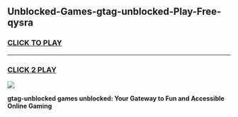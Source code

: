 
## Unblocked-Games-gtag-unblocked-Play-Free-qysra
<h3>
<a href="https://premium76.site?title=gtag-unblocked&ref=10A">CLICK TO PLAY</a></h3>
<hr>

<h3>
<a href="https://premium76.site?title=gtag-unblocked&ref=10A">CLICK 2 PLAY</a>
  
</h3>

<a href="https://premium76.site?title=gtag-unblocked&ref=10A"><img src="https://clearcache.store/games.png"></a>


**gtag-unblocked games unblocked: Your Gateway to Fun and Accessible Online Gaming**
